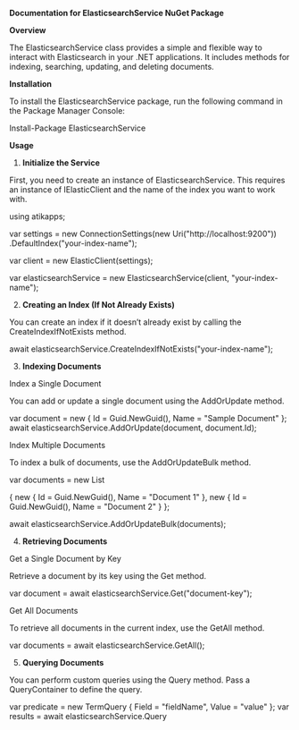 **Documentation for ElasticsearchService NuGet Package** 

**Overview** 

The ElasticsearchService class provides a simple and flexible way to interact with Elasticsearch in your .NET applications. It includes methods for indexing, searching, updating, and deleting documents. 

**Installation** 

To install the ElasticsearchService package, run the following command in the Package Manager Console: 

Install-Package ElasticsearchService

**Usage** 

1. **Initialize the Service** 

First, you need to create an instance of ElasticsearchService. This requires an instance of IElasticClient and the name of the index you want to work with. 

using atikapps; 

var settings = new ConnectionSettings(new Uri("http://localhost:9200"))     .DefaultIndex("your-index-name"); 

var client = new ElasticClient(settings); 

var elasticsearchService = new ElasticsearchService(client, "your-index- name"); 

2. **Creating an Index (If Not Already Exists)** 

You can create an index if it doesn’t already exist by calling the CreateIndexIfNotExists method. 

await elasticsearchService.CreateIndexIfNotExists("your-index-name"); 

3. **Indexing Documents** 

Index a Single Document 

You can add or update a single document using the AddOrUpdate method. 

var document = new { Id = Guid.NewGuid(), Name = "Sample Document" }; await elasticsearchService.AddOrUpdate(document, document.Id); 

Index Multiple Documents 

To index a bulk of documents, use the AddOrUpdateBulk method. 

var documents = new List<object> 

{ 
    new { Id = Guid.NewGuid(), Name = "Document 1" },     new { Id = Guid.NewGuid(), Name = "Document 2" } 
}; 

await elasticsearchService.AddOrUpdateBulk(documents); 

4. **Retrieving Documents** 

Get a Single Document by Key 

Retrieve a document by its key using the Get method. 

var document = await elasticsearchService.Get<object>("document-key"); 

Get All Documents 

To retrieve all documents in the current index, use the GetAll method. 

var documents = await elasticsearchService.GetAll<object>(); 

5. **Querying Documents** 

You can perform custom queries using the Query method. Pass a QueryContainer to define the query. 

var predicate = new TermQuery { Field = "fieldName", Value = "value" }; var results = await elasticsearchService.Query<object>(predicate); 

6. **Deleting Documents** 

Delete a Single Document by Key 

You can remove a document using its key with the Remove method. 

bool success = await elasticsearchService.Remove<object>("document-key"); 

Delete All Documents 

To delete all documents in the current index, use the RemoveAll method. 

long deletedCount = await elasticsearchService.RemoveAll<object>(); 

Delete Documents by Text Match 

You can delete documents that match specific text in a field using RemoveByTextMatch. 

long deletedCount = await elasticsearchService.RemoveByTextMatch<object>("fieldName", "text"); 

**Method Summary** 

- **Index(string indexName)**: Sets the index name and returns the ElasticsearchService instance for method chaining. 
- **SetIndex(string indexName)**: Sets the index name without returning the service instance. 
- **CreateIndexIfNotExists(string indexName)**: Creates an index if it does not already exist. 
- **AddOrUpdateBulk<T>(IEnumerable<T> documents)**: Adds or updates a bulk of documents in the current index. 
- **AddOrUpdate<T>(T document, Guid id)**: Adds or updates a single document in the current index. 
- **Get<T>(string key)**: Retrieves a single document by its key from the current index. 
- **GetAll<T>()**: Retrieves all documents from the current index. 
- **Query<T>(QueryContainer predicate)**: Queries documents based on a custom predicate. 
- **Remove<T>(string key)**: Removes a single document by its key from the current index. 
- **RemoveAll<T>()**: Removes all documents from the current index. 
- **RemoveByTextMatch<T>(string fieldName, string text)**: Removes documents that match a specific text in a specific field. 

**Example** 

Here is a complete example of using the ElasticsearchService: 

using atikapps; 

var settings = new ConnectionSettings(new Uri("http://localhost:9200"))     .DefaultIndex("your-index-name"); 

var client = new ElasticClient(settings); 

var elasticsearchService = new ElasticsearchService(client, "your-index- name"); 

// Ensure index exists 

await elasticsearchService.CreateIndexIfNotExists("your-index-name"); 

// Index a document 

var document = new { Id = Guid.NewGuid(), Name = "Sample Document" }; await elasticsearchService.AddOrUpdate(document, document.Id); 

// Retrieve the document 

var retrievedDocument = await elasticsearchService.Get<object>(document.Id.ToString()); 

// Query documents 

var predicate = new TermQuery { Field = "Name", Value = "Sample Document" }; var results = await elasticsearchService.Query<object>(predicate); 

// Delete the document 

await elasticsearchService.Remove<object>(document.Id.ToString()); 

This documentation should help you get started with the ElasticsearchService package. For any issues or further details, refer to the source code or contact the package author. 
